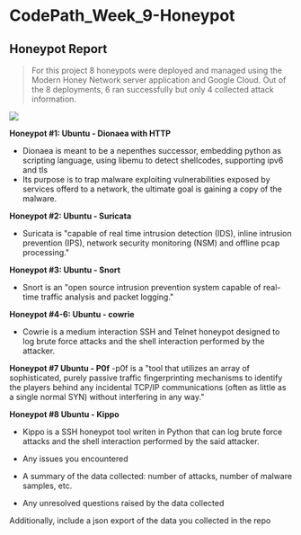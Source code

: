 # CodePath_Week_9-Honeypot

## Honeypot Report
>For this project 8 honeypots were deployed and managed using the Modern Honey Network server application and Google Cloud. Out of the 8 deployments, 6 ran successfully but only 4 collected attack information. 

<img src="https://github.com/jsska20/CodePath_Week_9-Honeypot/blob/master/Week_9-Honeypots-Attacks.gif">

**Honeypot #1: Ubuntu - Dionaea with HTTP**
- Dionaea is meant to be a nepenthes successor, embedding python as
scripting language, using libemu to detect shellcodes, supporting ipv6
and tls
- Its purpose is to trap malware exploiting vulnerabilities exposed
by services offerd to a network, the ultimate goal is gaining a copy of
the malware.
 
**Honeypot #2: Ubuntu - Suricata** 
- Suricata is "capable of real time intrusion detection (IDS), inline intrusion prevention (IPS), network security monitoring (NSM) and offline pcap processing."

**Honeypot #3: Ubuntu - Snort** 
- Snort is an "open source intrusion prevention system capable of real-time traffic analysis and packet logging."

**Honeypot #4-6: Ubuntu - cowrie**
- Cowrie is a medium interaction SSH and Telnet honeypot designed to log brute force attacks and the shell interaction performed by the attacker.

**Honeypot #7 Ubuntu - P0f**
-p0f is a "tool that utilizes an array of sophisticated, purely passive traffic fingerprinting mechanisms to identify the players behind any incidental TCP/IP communications (often as little as a single normal SYN) without interfering in any way."

**Honeypot #8 Ubuntu - Kippo**
- Kippo is a SSH honeypot tool writen in Python that can log brute force attacks and the shell interaction performed by the said attacker.

- Any issues you encountered
- A summary of the data collected: number of attacks, number of malware samples, etc.
- Any unresolved questions raised by the data collected

Additionally, include a json export of the data you collected in the repo
